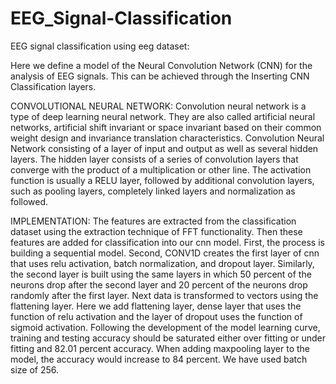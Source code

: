 # EEG_Signal-Classification

  EEG signal classification using eeg dataset:
  
  Here we define a model of the Neural Convolution Network (CNN) for the analysis of EEG signals. This can be achieved through the Inserting CNN Classification layers.

CONVOLUTIONAL NEURAL NETWORK: 
  Convolution neural network is a type of deep learning neural network. They are also called artificial neural networks, artificial shift invariant or space invariant based on their common weight design and invariance translation characteristics. Convolution Neural Network consisting of a layer of input and output as well as several hidden layers. The hidden layer consists of a series of convolution layers that converge with the product of a multiplication or other line. The activation function is usually a RELU layer, followed by additional convolution layers, such as pooling layers, completely linked layers and normalization as followed.
  
  
  IMPLEMENTATION: 
    The features are extracted from the classification dataset using the extraction technique of FFT functionality. Then these features are added for classification into our cnn model. First, the process is building a sequential model. Second, CONV1D creates the first layer of cnn that uses relu activation, batch normalization, and dropout layer. Similarly, the second layer is built using the same layers in which 50 percent of the neurons drop after the second layer and 20 percent of the neurons drop randomly after the first layer. Next data is transformed to vectors using the flattening layer. Here we add flattening layer, dense layer that uses the function of relu activation and the layer of dropout uses the function of sigmoid activation. Following the development of the model learning curve, training and testing accuracy should be saturated either over fitting or under fitting and 82.01 percent accuracy. When adding maxpooling layer to the model, the accuracy would increase to 84 percent. We have used batch size of 256.
